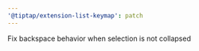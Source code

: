 ```yaml
---
'@tiptap/extension-list-keymap': patch
---
```


Fix backspace behavior when selection is not collapsed

